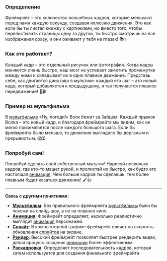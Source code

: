 ### Определение

Фреймрейт – это количество волшебных кадров, которые мелькают перед нами каждую секунду, создавая иллюзию движения. Это как если бы ты листал книжку с картинками, но вместо того, чтобы перелистывать страницы одну за другой, ты быстро смотришь на все изображения сразу, и они оживают у тебя на глазах! 📚✨

### Как это работает?

Каждый кадр – это отдельный рисунок или фотография. Когда кадры меняются очень быстро, наш мозг не успевает заметить промежутки между ними и складывает их в одно плавное движение. Представь себе, как двигается динозавр в мультике: каждый его шаг – это новый кадр, который добавляется к предыдущему, и так получается плавное передвижение! 🦕🎬

### Пример из мультфильма

В [мультфильме](animation.md) «Ну, погоди!» Волк бежит за Зайцем. Каждый прыжок Волка – это новый кадр, и благодаря фреймрейта мы видим, как он мягко приземляется после каждого большого шага. Если бы фреймрейта было меньше, то движение выглядело бы дерганым и прерывистым. 😱⏳

### Попробуй сам!

Попробуй сделать свой собственный мультик! Нарисуй несколько кадров, где кто-то машет рукой, и пролистай их быстро, как будто это настоящая [анимация](animation.md). Чем больше кадров ты сделаешь, тем более плавным будет казаться движение! 🖌️👍

---

**Связь с другими понятиями:**

- **[Мультфильм](animation.md)**: Без правильного фреймрейта [мультфильмы](animation.md) были бы похожи на слайд-шоу, а не на плавное кино.
- **[Анимация](animation.md)**: Фреймрейт определяет, насколько реалистично выглядит [анимация](animation.md) персонажей.
- **[Спрайт](sprite.md)**: В компьютерной графике фреймрейт влияет на скорость обновления [спрайтов](sprite.md) на экране.
- **[Рендер](render.md)**: Высокий фреймрейт позволяет быстрее рендерить видео, делая процесс создания [анимации](animation.md) более эффективным.
- **[Раскадровка](storyboarding.md)**: Определяет последовательность кадров, которая затем используется для создания финального  фреймрейта